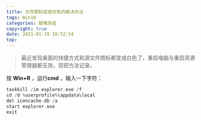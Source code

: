 ```yaml
---
title: 文件图标变成白色的解决办法
tags: Win10
categories: 疑难杂症 
copyright: true
date: 2021-01-19 18:52:54
top:
---
```


>  最近发现桌面的快捷方式和源文件图标都变成白色了，重启电脑与重启资源管理器都无效，现把方法记录。


按 **Win+R** ，运行**cmd** ，输入一下字符：

```c
taskkill /im explorer.exe /f
cd /d %userprofile%\appdata\local
del iconcache.db /a
start explorer.exe
exit
```
